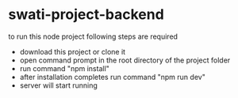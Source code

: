 # swati-project-backend

to run this node project following steps are required
- download this project or clone it
- open command prompt in the root directory of the project folder
- run command "npm install"
- after installation completes run command "npm run dev"
- server will start running
